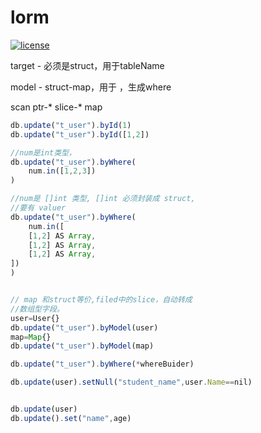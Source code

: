 # lorm

[![license](http://img.shields.io/badge/license-MIT-red.svg?style=flat)](https://raw.githubusercontent.com/jmoiron/sqlx/master/LICENSE)

target - 必须是struct，用于tableName

model - struct-map，用于 ，生成where

scan ptr-* slice-* map


```javascript
db.update("t_user").byId(1)
db.update("t_user").byId([1,2])

//num是int类型，
db.update("t_user").byWhere(
    num.in([1,2,3])
)

//num是 []int 类型, []int 必须封装成 struct,
//要有 valuer
db.update("t_user").byWhere(
    num.in([
    [1,2] AS Array,
    [1,2] AS Array,
    [1,2] AS Array,
])
)


// map 和struct等价,filed中的slice，自动转成
//数组型字段。
user=User{}
db.update("t_user").byModel(user)
map=Map{}
db.update("t_user").byModel(map)

db.update("t_user").byWhere(*whereBuider)

db.update(user).setNull("student_name",user.Name==nil)


db.update(user)
db.update().set("name",age)



```
